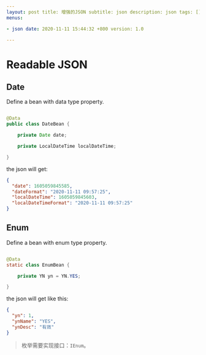 ```yaml
---
layout: post title: 增强的JSON subtitle: json description: json tags: []
menus:

- json date: 2020-11-11 15:44:32 +800 version: 1.0

---
```


# Readable JSON

## Date

Define a bean with data type property.

```java

@Data
public class DateBean {

    private Date date;

    private LocalDateTime localDateTime;

}
```

the json will get:

```json
{
  "date": 1605059845585,
  "dateFormat": "2020-11-11 09:57:25",
  "localDateTime": 1605059845603,
  "localDateTimeFormat": "2020-11-11 09:57:25"
}
```

## Enum

Define a bean with enum type property.

```java

@Data
static class EnumBean {

    private YN yn = YN.YES;

}
```

the json will get like this:

```json
{
  "yn": 1,
  "ynName": "YES",
  "ynDesc": "有效"
}
```

> 枚举需要实现接口：`IEnum`。    